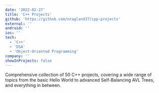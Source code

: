 ```yaml
---
date: '2022-02-27'
title: 'C++ Projects'
github: 'https://github.com/nragland37/cpp-projects'
external: ''
android: ''
ios: ''
tech:
  - 'C++'
  - 'DSA'
  - 'Object-Oriented Programming'
company: ''
showInProjects: false
---
```


<!--
<p align="center">
  <img src="./assets/cpp.png" alt="logo" style="width: 100%; max-width: 275px;" />
</p>
-->

Comprehensive collection of 50 C++ projects, covering a wide range of topics from the basic Hello World to advanced Self-Balancing AVL Trees, and everything in between.
